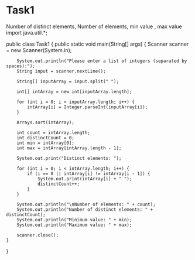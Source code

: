 # Task1
Number of distinct elements, Number of elements, min value , max value
import java.util.*;

public class Task1 {
    public static void main(String[] args) {
        Scanner scanner = new Scanner(System.in);

        System.out.println("Please enter a list of integers (separated by spaces):");
        String input = scanner.nextLine();

        String[] inputArray = input.split(" ");

        int[] intArray = new int[inputArray.length];

        for (int i = 0; i < inputArray.length; i++) {
            intArray[i] = Integer.parseInt(inputArray[i]);
        }

        Arrays.sort(intArray);

        int count = intArray.length;
        int distinctCount = 0;
        int min = intArray[0];
        int max = intArray[intArray.length - 1];

        System.out.print("Distinct elements: ");

        for (int i = 0; i < intArray.length; i++) {
            if (i == 0 || intArray[i] != intArray[i - 1]) {
                System.out.print(intArray[i] + " ");
                distinctCount++;
            }
        }

        System.out.println("\nNumber of elements: " + count);
        System.out.println("Number of distinct elements: " + distinctCount);
        System.out.println("Minimum value: " + min);
        System.out.println("Maximum value: " + max);

        scanner.close();
    }
}
